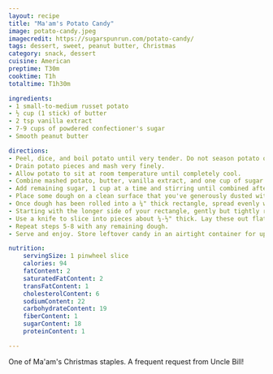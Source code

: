 ```yaml
---
layout: recipe
title: "Ma'am's Potato Candy"
image: potato-candy.jpeg
imagecredit: https://sugarspunrun.com/potato-candy/
tags: dessert, sweet, peanut butter, Christmas
category: snack, dessert
cuisine: American
preptime: T30m
cooktime: T1h
totaltime: T1h30m

ingredients:
- 1 small-to-medium russet potato
- ½ cup (1 stick) of butter
- 2 tsp vanilla extract
- 7-9 cups of powdered confectioner's sugar
- Smooth peanut butter

directions:
- Peel, dice, and boil potato until very tender. Do not season potato or water.
- Drain potato pieces and mash very finely.
- Allow potato to sit at room temperature until completely cool.
- Combine mashed potato, butter, vanilla extract, and one cup of sugar in a large bowl and stir until combined.
- Add remaining sugar, 1 cup at a time and stirring until combined after each addition. Once you've added 6 cups of powdered sugar, check the consistency. If the dough is not moldable in your hands and can't be rolled into a ball, continue to add sugar until it is firm.
- Place some dough on a clean surface that you've generously dusted with powdered sugar. Dust the surface of the dough with additional sugar, and use a rolling pin to roll dough out into a rectangle about ¼" thick. If your dough is too sticky or falling apart, you may need to add more sugar, re-shape it into a ball, and start over.
- Once dough has been rolled into a ¼" thick rectangle, spread evenly with peanut butter, leaving a small amount of space peanut butter-free around the perimeter of the dough.
- Starting with the longer side of your rectangle, gently but tightly roll into a log.
- Use a knife to slice into pieces about ¼-½" thick. Lay these out flat on a sheet tray.
- Repeat steps 5-8 with any remaining dough.
- Serve and enjoy. Store leftover candy in an airtight container for up to a week.

nutrition:
    servingSize: 1 pinwheel slice
    calories: 94
    fatContent: 2
    saturatedFatContent: 2
    transFatContent: 1
    cholesterolContent: 6
    sodiumContent: 22
    carbohydrateContent: 19
    fiberContent: 1
    sugarContent: 18
    proteinContent: 1

---
```


One of Ma'am's Christmas staples. A frequent request from Uncle Bill!
